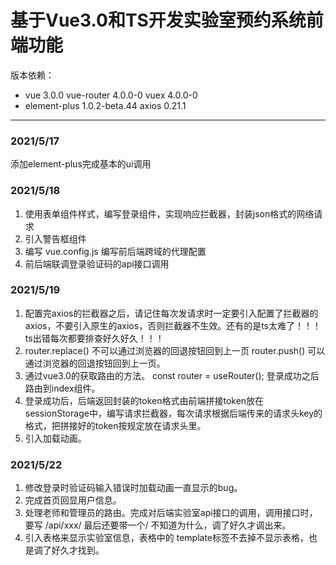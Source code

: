 # 基于Vue3.0和TS开发实验室预约系统前端功能
版本依赖：
- vue 3.0.0 vue-router 4.0.0-0 vuex 4.0.0-0
- element-plus 1.0.2-beta.44 axios 0.21.1
***
### 2021/5/17
添加element-plus完成基本的ui调用
### 2021/5/18
1. 使用表单组件样式，编写登录组件，实现响应拦截器，封装json格式的网络请求
2. 引入警告框组件
3. 编写 vue.config.js 编写前后端跨域的代理配置
4. 前后端联调登录验证码的api接口调用
### 2021/5/19
1. 配置完axios的拦截器之后，请记住每次发请求时一定要引入配置了拦截器的axios，不要引入原生的axios，否则拦截器不生效。还有的是ts太难了！！！ts出错每次都要排查好久好久！！！
2. router.replace() 不可以通过浏览器的回退按钮回到上一页 router.push() 可以通过浏览器的回退按钮回到上一页。
3. 通过vue3.0的获取路由的方法。 const router = useRouter(); 登录成功之后路由到index组件。
4. 登录成功后，后端返回封装的token格式由前端拼接token放在sessionStorage中，编写请求拦截器，每次请求根据后端传来的请求头key的格式，把拼接好的token按规定放在请求头里。
5. 引入加载动画。
### 2021/5/22
1. 修改登录时验证码输入错误时加载动画一直显示的bug。
2. 完成首页回显用户信息。
3. 处理老师和管理员的路由。完成对后端实验室api接口的调用，调用接口时，要写 /api/xxx/ 最后还要带一个/ 不知道为什么，调了好久才调出来。
4. 引入表格来显示实验室信息，表格中的 template标签不去掉不显示表格，也是调了好久才找到。

